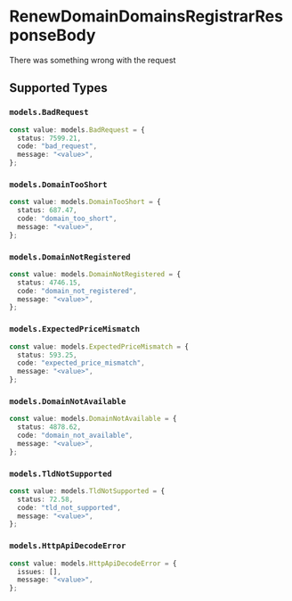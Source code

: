 # RenewDomainDomainsRegistrarResponseBody

There was something wrong with the request


## Supported Types

### `models.BadRequest`

```typescript
const value: models.BadRequest = {
  status: 7599.21,
  code: "bad_request",
  message: "<value>",
};
```

### `models.DomainTooShort`

```typescript
const value: models.DomainTooShort = {
  status: 687.47,
  code: "domain_too_short",
  message: "<value>",
};
```

### `models.DomainNotRegistered`

```typescript
const value: models.DomainNotRegistered = {
  status: 4746.15,
  code: "domain_not_registered",
  message: "<value>",
};
```

### `models.ExpectedPriceMismatch`

```typescript
const value: models.ExpectedPriceMismatch = {
  status: 593.25,
  code: "expected_price_mismatch",
  message: "<value>",
};
```

### `models.DomainNotAvailable`

```typescript
const value: models.DomainNotAvailable = {
  status: 4878.62,
  code: "domain_not_available",
  message: "<value>",
};
```

### `models.TldNotSupported`

```typescript
const value: models.TldNotSupported = {
  status: 72.58,
  code: "tld_not_supported",
  message: "<value>",
};
```

### `models.HttpApiDecodeError`

```typescript
const value: models.HttpApiDecodeError = {
  issues: [],
  message: "<value>",
};
```

